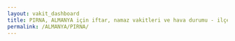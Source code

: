 ```yaml
---
layout: vakit_dashboard
title: PIRNA, ALMANYA için iftar, namaz vakitleri ve hava durumu - ilçe/eyalet seç
permalink: /ALMANYA/PIRNA/
---
```


<script type="text/javascript">
  var GLOBAL_COUNTRY = 'ALMANYA';
  var GLOBAL_CITY = 'PIRNA';
  var GLOBAL_STATE = '';
  var lat = 72;
  var lon = 21;
</script>
